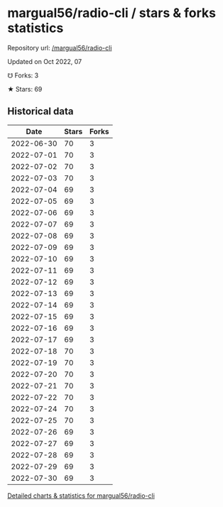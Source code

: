 # margual56/radio-cli / stars & forks statistics

Repository url: [/margual56/radio-cli](https://github.com/margual56/radio-cli)

Updated on Oct 2022, 07

☋ Forks: 3

★ Stars: 69

## Historical data
| Date | Stars | Forks |
|------|-------|-------|
| 2022-06-30 | 70 | 3 | 
| 2022-07-01 | 70 | 3 | 
| 2022-07-02 | 70 | 3 | 
| 2022-07-03 | 70 | 3 | 
| 2022-07-04 | 69 | 3 | 
| 2022-07-05 | 69 | 3 | 
| 2022-07-06 | 69 | 3 | 
| 2022-07-07 | 69 | 3 | 
| 2022-07-08 | 69 | 3 | 
| 2022-07-09 | 69 | 3 | 
| 2022-07-10 | 69 | 3 | 
| 2022-07-11 | 69 | 3 | 
| 2022-07-12 | 69 | 3 | 
| 2022-07-13 | 69 | 3 | 
| 2022-07-14 | 69 | 3 | 
| 2022-07-15 | 69 | 3 | 
| 2022-07-16 | 69 | 3 | 
| 2022-07-17 | 69 | 3 | 
| 2022-07-18 | 70 | 3 | 
| 2022-07-19 | 70 | 3 | 
| 2022-07-20 | 70 | 3 | 
| 2022-07-21 | 70 | 3 | 
| 2022-07-22 | 70 | 3 | 
| 2022-07-24 | 70 | 3 | 
| 2022-07-25 | 70 | 3 | 
| 2022-07-26 | 69 | 3 | 
| 2022-07-27 | 69 | 3 | 
| 2022-07-28 | 69 | 3 | 
| 2022-07-29 | 69 | 3 | 
| 2022-07-30 | 69 | 3 | 


[Detailed charts & statistics for margual56/radio-cli](https://reviewgithub.com/rep/margual56/radio-cli)
